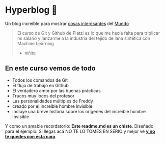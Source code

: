 # Hyperblog 💚
Un blog increíble para mostrar [ cosas interesantes](https://www.google.com/url?sa=i&url=https%3A%2F%2Fblog.aulaformativa.com%2Fventajas-usar-fotografias-banco-de-imagenes-de-pago%2F&psig=AOvVaw3aWgipu1PzUJssn8YLxm38&ust=1653742423123000&source=images&cd=vfe&ved=0CAkQjRxqFwoTCOC0ruLc__cCFQAAAAAdAAAAABAD) del [Mundo](https://www.google.com/url?sa=i&url=https%3A%2F%2Fes.wikipedia.org%2Fwiki%2FMundo&psig=AOvVaw182T_xQZAhltPAiSrUGXK9&ust=1653742488397000&source=images&cd=vfe&ved=0CAkQjRxqFwoTCLj4o4Dd__cCFQAAAAAdAAAAABAD)
> El curso de Git y Github de Platzi es lo que me hacía falta para triplicar mi salario y lanzarme a la industria del tejido de lana sintética con Machine Learning
> - niñita

## En este curso vemos de todo
* Todos los comandos de Git
* El flujo de trabajo en Github
* El verdadero amor por las buenas prácticas
* Trucos muy locos del profesor
* Las personalidades múltiples de Freddy
* creado por el increible hombre invisible
* incluye una breve historia sobre los origenes del increible hombre invisible

Y como un amable recordatorio: **Este readme.md es un chiste**.  Diseñado para el ejemplo. Si llegas acá NO TE LO TOMES EN SERIO y mejor ve [**y no te quedes con esta cara**](https://www.google.com/url?sa=i&url=https%3A%2F%2Fm.facebook.com%2Fphoto%2F%3Ffbid%3D758598657554600%26set%3Decnf.100063815675819&psig=AOvVaw0i4W7gait4F0xVl8PUjZ9b&ust=1653742559555000&source=images&cd=vfe&ved=0CAkQjRxqFwoTCJDul6fd__cCFQAAAAAdAAAAABAD).
